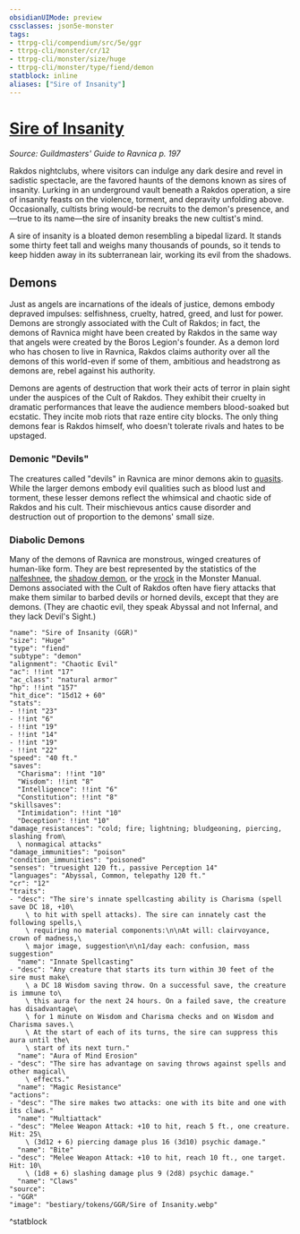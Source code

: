 ```yaml
---
obsidianUIMode: preview
cssclasses: json5e-monster
tags:
- ttrpg-cli/compendium/src/5e/ggr
- ttrpg-cli/monster/cr/12
- ttrpg-cli/monster/size/huge
- ttrpg-cli/monster/type/fiend/demon
statblock: inline
aliases: ["Sire of Insanity"]
---
```

# [Sire of Insanity](3-Compendium\CLI\bestiary\fiend/sire-of-insanity-ggr.md)
*Source: Guildmasters' Guide to Ravnica p. 197*  

Rakdos nightclubs, where visitors can indulge any dark desire and revel in sadistic spectacle, are the favored haunts of the demons known as sires of insanity. Lurking in an underground vault beneath a Rakdos operation, a sire of insanity feasts on the violence, torment, and depravity unfolding above. Occasionally, cultists bring would-be recruits to the demon's presence, and—true to its name—the sire of insanity breaks the new cultist's mind.

A sire of insanity is a bloated demon resembling a bipedal lizard. It stands some thirty feet tall and weighs many thousands of pounds, so it tends to keep hidden away in its subterranean lair, working its evil from the shadows.

## Demons

Just as angels are incarnations of the ideals of justice, demons embody depraved impulses: selfishness, cruelty, hatred, greed, and lust for power. Demons are strongly associated with the Cult of Rakdos; in fact, the demons of Ravnica might have been created by Rakdos in the same way that angels were created by the Boros Legion's founder. As a demon lord who has chosen to live in Ravnica, Rakdos claims authority over all the demons of this world-even if some of them, ambitious and headstrong as demons are, rebel against his authority.

Demons are agents of destruction that work their acts of terror in plain sight under the auspices of the Cult of Rakdos. They exhibit their cruelty in dramatic performances that leave the audience members blood-soaked but ecstatic. They incite mob riots that raze entire city blocks. The only thing demons fear is Rakdos himself, who doesn't tolerate rivals and hates to be upstaged.

### Demonic "Devils"

The creatures called "devils" in Ravnica are minor demons akin to [quasits](quasit-xphb.md). While the larger demons embody evil qualities such as blood lust and torment, these lesser demons reflect the whimsical and chaotic side of Rakdos and his cult. Their mischievous antics cause disorder and destruction out of proportion to the demons' small size.

### Diabolic Demons

Many of the demons of Ravnica are monstrous, winged creatures of human-like form. They are best represented by the statistics of the [nalfeshnee](nalfeshnee.md), the [shadow demon](shadow-demon.md), or the [vrock](vrock.md) in the Monster Manual. Demons associated with the Cult of Rakdos often have fiery attacks that make them similar to barbed devils or horned devils, except that they are demons. (They are chaotic evil, they speak Abyssal and not Infernal, and they lack Devil's Sight.)

```statblock
"name": "Sire of Insanity (GGR)"
"size": "Huge"
"type": "fiend"
"subtype": "demon"
"alignment": "Chaotic Evil"
"ac": !!int "17"
"ac_class": "natural armor"
"hp": !!int "157"
"hit_dice": "15d12 + 60"
"stats":
- !!int "23"
- !!int "6"
- !!int "19"
- !!int "14"
- !!int "19"
- !!int "22"
"speed": "40 ft."
"saves":
  "Charisma": !!int "10"
  "Wisdom": !!int "8"
  "Intelligence": !!int "6"
  "Constitution": !!int "8"
"skillsaves":
  "Intimidation": !!int "10"
  "Deception": !!int "10"
"damage_resistances": "cold; fire; lightning; bludgeoning, piercing, slashing from\
  \ nonmagical attacks"
"damage_immunities": "poison"
"condition_immunities": "poisoned"
"senses": "truesight 120 ft., passive Perception 14"
"languages": "Abyssal, Common, telepathy 120 ft."
"cr": "12"
"traits":
- "desc": "The sire's innate spellcasting ability is Charisma (spell save DC 18, +10\
    \ to hit with spell attacks). The sire can innately cast the following spells,\
    \ requiring no material components:\n\nAt will: clairvoyance, crown of madness,\
    \ major image, suggestion\n\n1/day each: confusion, mass suggestion"
  "name": "Innate Spellcasting"
- "desc": "Any creature that starts its turn within 30 feet of the sire must make\
    \ a DC 18 Wisdom saving throw. On a successful save, the creature is immune to\
    \ this aura for the next 24 hours. On a failed save, the creature has disadvantage\
    \ for 1 minute on Wisdom and Charisma checks and on Wisdom and Charisma saves.\
    \ At the start of each of its turns, the sire can suppress this aura until the\
    \ start of its next turn."
  "name": "Aura of Mind Erosion"
- "desc": "The sire has advantage on saving throws against spells and other magical\
    \ effects."
  "name": "Magic Resistance"
"actions":
- "desc": "The sire makes two attacks: one with its bite and one with its claws."
  "name": "Multiattack"
- "desc": "Melee Weapon Attack: +10 to hit, reach 5 ft., one creature. Hit: 25\
    \ (3d12 + 6) piercing damage plus 16 (3d10) psychic damage."
  "name": "Bite"
- "desc": "Melee Weapon Attack: +10 to hit, reach 10 ft., one target. Hit: 10\
    \ (1d8 + 6) slashing damage plus 9 (2d8) psychic damage."
  "name": "Claws"
"source":
- "GGR"
"image": "bestiary/tokens/GGR/Sire of Insanity.webp"
```
^statblock